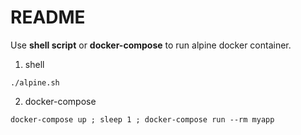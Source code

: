 # README

Use __shell script__ or __docker-compose__ to run alpine docker container.

1. shell

```
./alpine.sh
```

2. docker-compose

```
docker-compose up ; sleep 1 ; docker-compose run --rm myapp
```
